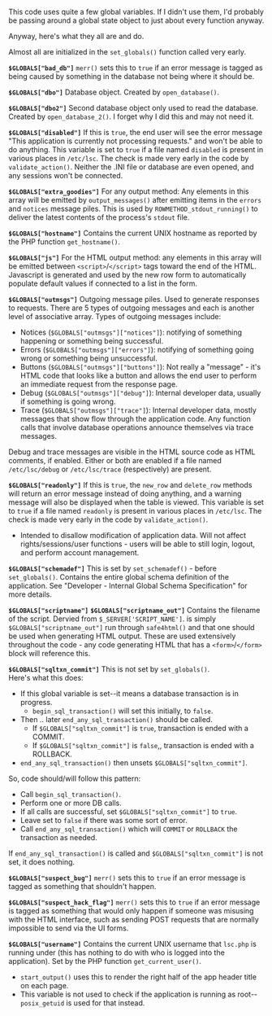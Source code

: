 This code uses quite a few global variables. If I didn't use them, I'd probably be passing around a global state object to just about every function anyway. 

Anyway, here's what they all are and do. 

Almost all are initialized in the `set_globals()` function called very early.

**`$GLOBALS["bad_db"]`**
`merr()` sets this to `true` if an error message is tagged as being caused by something in the database not being where it should be.

**`$GLOBALS["dbo"]`**
Database object. Created by `open_database()`.

**`$GLOBALS["dbo2"]`**
Second database object only used to read the database. Created by `open_database_2()`. I forget why I did this and may not need it.

**`$GLOBALS["disabled"]`**
If this is `true`, the end user will see the error message "This application is currently not processing requests." and won't be able to do anything.
This variable is set to `true` if a file named `disabled` is present in various places in `/etc/lsc`.
The check is made very early in the code by `validate_action()`. Neither the .INI file or database are even opened, and any sessions won't be connected.

**`$GLOBALS["extra_goodies"]`**
For any output method: Any elements in this array will be emitted by `output_messages()` after emitting items in the `errors` and `notices` message piles. This is used by `ROWMETHOD_stdout_running()` to deliver the latest contents of the process's `stdout` file.

**`$GLOBALS["hostname"]`**
Contains the current UNIX hostname as reported by the PHP function `get_hostname()`.

**`$GLOBALS["js"]`**
For the HTML output method: any elements in this array will be emitted between `<script>`/`</script>` tags toward the end of the HTML. Javascript is generated and used by the new row form to automatically populate default values if connected to a list in the form.

**`$GLOBALS["outmsgs"]`**
Outgoing message piles. Used to generate responses to requests. There are 5 types of outgoing messages and each is another level of associative array. Types of outgoing messages include:
- Notices (`$GLOBALS["outmsgs"]["notices"]`): notifying of something happening or something being successful.
- Errors (`$GLOBALS["outmsgs"]["errors"]`): notifying of something going wrong or something being unsuccessful.
- Buttons (`$GLOBALS["outmsgs"]["buttons"]`): Not really a "message" - it's HTML code that looks like a button and allows the end user to perform an immediate request from the response page.
- Debug (`$GLOBALS["outmsgs"]["debug"]`): Internal developer data, usually if something is going wrong.
- Trace (`$GLOBALS["outmsgs"]["trace"]`): Internal developer data, mostly messages that show flow through the application code. Any function calls that involve database operations announce themselves via trace messages.

Debug and trace messages are visible in the HTML source code as HTML comments, if enabled.  Either or both are enabled if a file named `/etc/lsc/debug` or `/etc/lsc/trace` (respectively) are present.

**`$GLOBALS["readonly"]`**
If this is `true`, the `new_row` and `delete_row` methods will return an error message instead of doing anything, and a warning message will also be displayed when the table is viewed. 
This variable is set to `true` if a file named `readonly` is present in various places in `/etc/lsc`.
The check is made very early in the code by `validate_action()`. 
- Intended to disallow modification of application data. Will not affect rights/sessions/user functions - users will be able to still login, logout, and perform account management.

**`$GLOBALS["schemadef"]`**
This is set by `set_schemadef()` - before `set_globals()`.
Contains the entire global schema definition of the application.  See "Developer - Internal Global Schema Specification" for more details.

**`$GLOBALS["scriptname"]`**
**`$GLOBALS["scriptname_out"]`**
Contains the filename of the script. Dervied from `$_SERVER['SCRIPT_NAME']`. 
is simply `$GLOBALS["scriptname_out"]` run through `safe4html()` and that one should be used when generating HTML output.
These are used extensively throughout the code - any code generating HTML that has a `<form>`/`</form>` block will reference this.

**`$GLOBALS["sqltxn_commit"]`**
This is not set by `set_globals()`.  
Here's what this does:
- If this global variable is set--it means a database transaction is in progress.
  - `begin_sql_transaction()` will set this initially, to `false`.
- Then .. later `end_any_sql_transaction()` should be called.
   - If `$GLOBALS["sqltxn_commit"]` is `true`, transaction is ended with a COMMIT.
   - If `$GLOBALS["sqltxn_commit"]` is `false`,, transaction is ended with a ROLLBACK.
- `end_any_sql_transaction()` then unsets `$GLOBALS["sqltxn_commit"]`.

So, code should/will follow this pattern:
- Call `begin_sql_transaction()`.
- Perform one or more DB calls.
- If all calls are successful, set `$GLOBALS["sqltxn_commit"]` to `true`. 
- Leave set to `false` if there was some sort of error.
- Call `end_any_sql_transaction()` which will `COMMIT` or `ROLLBACK` the transaction as needed.

If `end_any_sql_transaction()` is called and `$GLOBALS["sqltxn_commit"]` is not set, it does nothing.


**`$GLOBALS["suspect_bug"]`**
`merr()` sets this to `true` if an error message is tagged as something that shouldn't happen.

**`$GLOBALS["suspect_hack_flag"]`**
`merr()` sets this to `true` if an error message is tagged as something that would only happen if someone was misusing with the HTML interface, such as sending POST requests that are normally impossible to send via the UI forms. 

**`$GLOBALS["username"]`**
Contains the current UNIX username that `lsc.php` is running under (this has nothing to do with who is logged into the application). Set by the PHP function `get_current_user()`. 
- `start_output()` uses this to render the right half of the app header title on each page.
- This variable is not used to check if the application is running as root--`posix_getuid` is used for that instead.

